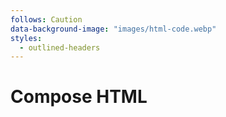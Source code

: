 ```yaml
---
follows: Caution
data-background-image: "images/html-code.webp"
styles:
  - outlined-headers
---
```


# Compose HTML

